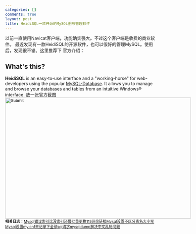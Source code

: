 ```yaml
--- 
categories: []
comments: true
layout: post
title: HeidiSQL一款开源的MySQL图形管理软件
---
```

以前一直使用Navicat客户端，功能确实强大。不过这个客户端是收费的商业软件。
最近发现有一款HeidiSQL的开源软件，也可以很好的管理MySQL。使用后，发现很不错。这里推荐下
官方介绍：
<h2>What's this?</h2>
<strong>HeidiSQL</strong> is an easy-to-use interface and a "working-horse" for web-developers using the popular <a href="http://www.mysql.com/">MySQL-Database</a>. It allows you to manage and browse your databases and tables from an intuitive Windows® interface.
放一张官方截图
<input align="middle" src="/attachment/image/database.png" width="600" height="391" type="image" longdesc="undefined"><div id="related_log" style="font-size:12px">
<b>相关日志：</b><a href="http://xinlogs.com/mysql-error-index-is-slower">Mysql错误索引比没索引还慢</a><a href="http://xinlogs.com/update-115disk-urls">批量更换115网盘链接</a><a href="http://xinlogs.com/post/112">Mysql设置不区分表名大小写</a><a href="http://xinlogs.com/post/24">Mysql设置my.cnf来记录下全部sql请求</a><a href="http://xinlogs.com/post/113">mysqldump解决中文乱码问题</a>
</div>

